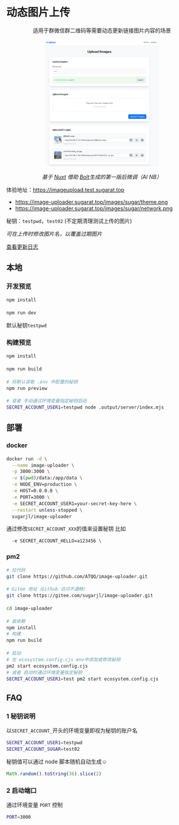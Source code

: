 # 动态图片上传

<p align="center">适用于群微信群二维码等需要动态更新链接图片内容的场景</p>

<p align="center"><img src="Snipaste_2025-05-11_11-07-15.png" style="width:300px"/></p>

<p align="center">
 <i> 基于 <a target="_blank" rel="noopener noreferrer" href="https://nuxt.com/">Nuxt</a> 借助 <a target="_blank" rel="noopener noreferrer" href="https://bolt.new/">Bolt</a>生成的第一版后微调（AI NB）</i>
</p>

体验地址：https://imageupload.test.sugarat.top
* https://image-uploader.sugarat.top/images/sugar/theme.png
* https://image-uploader.sugarat.top/images/sugar/network.png

秘钥：`testpwd`，`test02`   (不定期清理测试上传的图片)

*可在上传时修改图片名，以覆盖过期图片*

[查看更新日志](CHANGELOG.md)

## 本地
### 开发预览
```sh
npm install

npm run dev
```

默认秘钥`testpwd`

### 构建预览
```sh
npm install

npm run build

# 将默认读取 .env 中配置的秘钥
npm run preview

# 或者 手动通过环境变量指定秘钥启动
SECRET_ACCOUNT_USER1=testpwd node .output/server/index.mjs
```

## 部署
### docker
```sh
docker run -d \
  --name image-uploader \
  -p 3000:3000 \
  -v $(pwd)/data:/app/data \
  -e NODE_ENV=production \
  -e HOST=0.0.0.0 \
  -e PORT=3000 \
  -e SECRET_ACCOUNT_USER1=your-secret-key-here \
  --restart unless-stopped \
  sugarjl/image-uploader
```
通过修改`SECRET_ACCOUNT_XXX`的值来设置秘钥 比如
```sh
  -e SECRET_ACCOUNT_HELLO=a123456 \
```


### pm2
```sh
# 拉代码
git clone https://github.com/ATQQ/image-uploader.git

# Gitee 地址（Github 访问不通畅）
git clone https://gitee.com/sugarjl/image-uploader.git

cd image-uploader

# 装依赖
npm install
# 构建
npm run build

# 启动
# 在 ecosystem.config.cjs env中添加或修改秘钥
pm2 start ecosystem.config.cjs
# 或者 启动时通过环境变量指定秘钥
SECRET_ACCOUNT_USER1=test pm2 start ecosystem.config.cjs
```

## FAQ
### 1 秘钥说明

以`SECRET_ACCOUNT_`开头的环境变量即视为秘钥的账户名
```sh
SECRET_ACCOUNT_USER1=testpwd
SECRET_ACCOUNT_SUGAR=test02
```
秘钥值可以通过 node 脚本随机自动生成☺️
```js
Math.random().toString(36).slice(2)
```

### 2 启动端口

通过环境变量 `PORT` 控制
```sh
PORT=3000
```